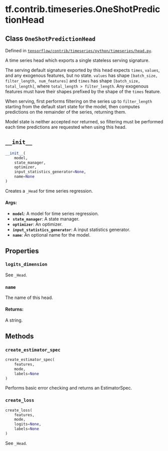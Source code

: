 <div itemscope itemtype="http://developers.google.com/ReferenceObject">
<meta itemprop="name" content="tf.contrib.timeseries.OneShotPredictionHead" />
<meta itemprop="path" content="Stable" />
<meta itemprop="property" content="logits_dimension"/>
<meta itemprop="property" content="name"/>
<meta itemprop="property" content="__init__"/>
<meta itemprop="property" content="create_estimator_spec"/>
<meta itemprop="property" content="create_loss"/>
</div>

# tf.contrib.timeseries.OneShotPredictionHead

## Class `OneShotPredictionHead`





Defined in [`tensorflow/contrib/timeseries/python/timeseries/head.py`](https://www.tensorflow.org/code/tensorflow/contrib/timeseries/python/timeseries/head.py).

A time series head which exports a single stateless serving signature.

The serving default signature exported by this head expects `times`, `values`,
and any exogenous features, but no state. `values` has shape `[batch_size,
filter_length, num_features]` and `times` has shape `[batch_size,
total_length]`, where `total_length > filter_length`. Any exogenous features
must have their shapes prefixed by the shape of the `times` feature.

When serving, first performs filtering on the series up to `filter_length`
starting from the default start state for the model, then computes predictions
on the remainder of the series, returning them.

Model state is neither accepted nor returned, so filtering must be performed
each time predictions are requested when using this head.

<h2 id="__init__"><code>__init__</code></h2>

``` python
__init__(
    model,
    state_manager,
    optimizer,
    input_statistics_generator=None,
    name=None
)
```

Creates a `_Head` for time series regression.

#### Args:

* <b>`model`</b>: A model for time series regression.
* <b>`state_manager`</b>: A state manager.
* <b>`optimizer`</b>: An optimizer.
* <b>`input_statistics_generator`</b>: A input statistics generator.
* <b>`name`</b>: An optional name for the model.



## Properties

<h3 id="logits_dimension"><code>logits_dimension</code></h3>

See `_Head`.

<h3 id="name"><code>name</code></h3>

The name of this head.

#### Returns:

A string.



## Methods

<h3 id="create_estimator_spec"><code>create_estimator_spec</code></h3>

``` python
create_estimator_spec(
    features,
    mode,
    labels=None
)
```

Performs basic error checking and returns an EstimatorSpec.

<h3 id="create_loss"><code>create_loss</code></h3>

``` python
create_loss(
    features,
    mode,
    logits=None,
    labels=None
)
```

See `_Head`.




